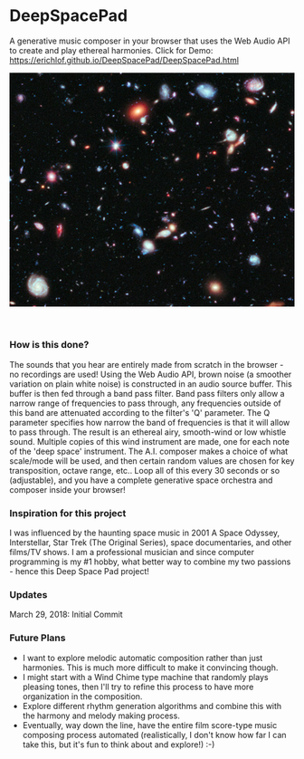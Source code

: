 # DeepSpacePad
A generative music composer in your browser that uses the Web Audio API to create and play ethereal harmonies. Click for Demo: https://erichlof.github.io/DeepSpacePad/DeepSpacePad.html 

![](images/hubble_edf_detail.jpg)

<br>

<h3>How is this done?</h3>
The sounds that you hear are entirely made from scratch in the browser - no recordings are used!  Using the Web Audio API, brown noise (a smoother variation on plain white noise) is constructed in an audio source buffer.  This buffer is then fed through a band pass filter.  Band pass filters only allow a narrow range of frequencies to pass through, any frequencies outside of this band are attenuated according to the filter's 'Q' parameter.  The Q parameter specifies how narrow the band of frequencies is that it will allow to pass through.  The result is an ethereal airy, smooth-wind or low whistle sound.  Multiple copies of this wind instrument are made, one for each note of the 'deep space' instrument.  The A.I. composer makes a choice of what scale/mode will be used, and then certain random values are chosen for key transposition, octave range, etc..  Loop all of this every 30 seconds or so (adjustable), and you have a complete generative space orchestra and composer inside your browser!

<br>

<h3>Inspiration for this project</h3>
I was influenced by the haunting space music in 2001 A Space Odyssey, Interstellar, Star Trek (The Original Series), space documentaries, and other films/TV shows.  I am a professional musician and since computer programming is my #1 hobby, what better way to combine my two passions - hence this Deep Space Pad project!

<br>

<h3>Updates</h3>

March 29, 2018: Initial Commit

<h3>Future Plans</h3>

* I want to explore melodic automatic composition rather than just harmonies.  This is much more difficult to make it convincing though.  
* I might start with a Wind Chime type machine that randomly plays pleasing tones, then I'll try to refine this process to have more organization in the composition.
* Explore different rhythm generation algorithms and combine this with the harmony and melody making process.
* Eventually, way down the line, have the entire film score-type music composing process automated (realistically, I don't know how far I can take this, but it's fun to think about and explore!) :-)
